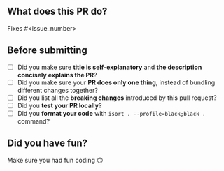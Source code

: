 ## What does this PR do?

Fixes #\<issue_number>

## Before submitting

- [ ] Did you make sure **title is self-explanatory** and **the description concisely explains the PR**?
- [ ] Did you make sure your **PR does only one thing**, instead of bundling different changes together?
- [ ] Did you list all the **breaking changes** introduced by this pull request?
- [ ] Did you **test your PR locally**?
- [ ] Did you **format your code** with `isort . --profile=black;black .` command?

## Did you have fun?

Make sure you had fun coding 🙃
